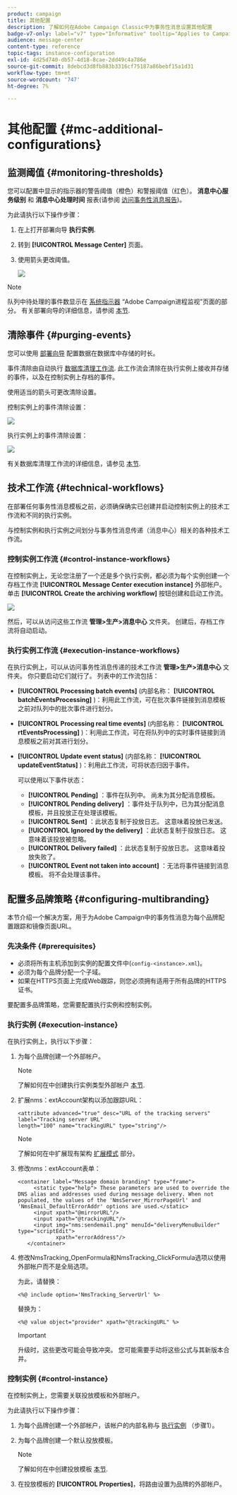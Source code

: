 ```yaml
---
product: campaign
title: 其他配置
description: 了解如何在Adobe Campaign Classic中为事务性消息设置其他配置
badge-v7-only: label="v7" type="Informative" tooltip="Applies to Campaign Classic v7 only"
audience: message-center
content-type: reference
topic-tags: instance-configuration
exl-id: 4d25d740-db57-4d18-8cae-2dd49c4a786e
source-git-commit: 8debcd3d8fb883b3316cf75187a86bebf15a1d31
workflow-type: tm+mt
source-wordcount: '747'
ht-degree: 7%

---
```


# 其他配置 {#mc-additional-configurations}



## 监测阈值 {#monitoring-thresholds}

您可以配置中显示的指示器的警告阈值（橙色）和警报阈值（红色）。 **消息中心服务级别** 和 **消息中心处理时间** 报表(请参阅 [访问事务性消息报告](../../message-center/using/about-transactional-messaging-reports.md))。

为此请执行以下操作步骤：

1. 在上打开部署向导 **执行实例**.

1. 转到 **[!UICONTROL Message Center]** 页面。

1. 使用箭头更改阈值。

   ![](assets/messagecenter_monitor_events_001.png)

>[!NOTE]
>
>队列中待处理的事件数显示在 [系统指示器](../../production/using/monitoring-processes.md#system-indicators) “Adobe Campaign进程监视”页面的部分。 有关部署向导的详细信息，请参阅 [本节](../../installation/using/deploying-an-instance.md#deployment-wizard).

## 清除事件 {#purging-events}

您可以使用 [部署向导](../../production/using/database-cleanup-workflow.md#deployment-wizard) 配置数据在数据库中存储的时长。

事件清除由自动执行 [数据库清理工作流](../../production/using/database-cleanup-workflow.md). 此工作流会清除在执行实例上接收并存储的事件，以及在控制实例上存档的事件。

使用适当的箭头可更改清除设置。

控制实例上的事件清除设置：

![](assets/messagecenter_delete_events_001.png)

执行实例上的事件清除设置：

![](assets/messagecenter_delete_events_002.png)

有关数据库清理工作流的详细信息，请参见 [本节](../../production/using/database-cleanup-workflow.md).


## 技术工作流 {#technical-workflows}

在部署任何事务性消息模板之前，必须确保确实已创建并启动控制实例上的技术工作流和不同的执行实例。

与控制实例和执行实例之间划分与事务性消息传递（消息中心）相关的各种技术工作流。

### 控制实例工作流 {#control-instance-workflows}

在控制实例上，无论您注册了一个还是多个执行实例，都必须为每个实例创建一个存档工作流 **[!UICONTROL Message Center execution instance]** 外部帐户。 单击 **[!UICONTROL Create the archiving workflow]** 按钮创建和启动工作流。

![](assets/messagecenter_archiving_002.png)

然后，可以从访问这些工作流 **管理>生产>消息中心** 文件夹。 创建后，存档工作流将自动启动。

<!--**Minimal architecture**

Once the control and execution modules are installed on the same instance, you must create the archiving workflow using the deployment wizard. Click the **[!UICONTROL Create the archiving workflow]** button to create and start the workflow.

![](assets/messagecenter_archiving_001.png)-->

### 执行实例工作流 {#execution-instance-workflows}

在执行实例上，可以从访问事务性消息传递的技术工作流 **管理>生产>消息中心** 文件夹。 你只要启动它们就行了。 列表中的工作流包括：

* **[!UICONTROL Processing batch events]** (内部名称： **[!UICONTROL batchEventsProcessing]** )：利用此工作流，可在批次事件链接到消息模板之前对队列中的批次事件进行划分。
* **[!UICONTROL Processing real time events]** (内部名称： **[!UICONTROL rtEventsProcessing]** )：利用此工作流，可在将队列中的实时事件链接到消息模板之前对其进行划分。
* **[!UICONTROL Update event status]** (内部名称： **[!UICONTROL updateEventStatus]** )：利用此工作流，可将状态归因于事件。

   可以使用以下事件状态：

   * **[!UICONTROL Pending]** ：事件在队列中。 尚未为其分配消息模板。
   * **[!UICONTROL Pending delivery]** ：事件处于队列中，已为其分配消息模板，并且投放正在处理该模板。
   * **[!UICONTROL Sent]** ：此状态复制于投放日志。 这意味着投放已发送。
   * **[!UICONTROL Ignored by the delivery]** ：此状态复制于投放日志。 这意味着该投放被忽略。
   * **[!UICONTROL Delivery failed]** ：此状态复制于投放日志。 这意味着投放失败了。
   * **[!UICONTROL Event not taken into account]** ：无法将事件链接到消息模板。 将不会处理该事件。

## 配置多品牌策略 {#configuring-multibranding}

本节介绍一个解决方案，用于为Adobe Campaign中的事务性消息为每个品牌配置跟踪和镜像页面URL。

### 先决条件 {#prerequisites}

* 必须将所有主机添加到实例的配置文件中(`config-<instance>.xml`)。
* 必须为每个品牌分配一个子域。
* 如果在HTTPS页面上完成Web跟踪，则您必须拥有适用于所有品牌的HTTPS证书。

要配置多品牌策略，您需要配置执行实例和控制实例。

### 执行实例 {#execution-instance}

在执行实例上，执行以下步骤：

1. 为每个品牌创建一个外部帐户。

   >[!NOTE]
   >
   >了解如何在中创建执行实例类型外部帐户 [本节](../../message-center/using/configuring-instances.md#control-instance).

1. 扩展nms：extAccount架构以添加跟踪URL：

   ```
   <attribute advanced="true" desc="URL of the tracking servers" label="Tracking server URL"
   length="100" name="trackingURL" type="string"/>
   ```

   >[!NOTE]
   >
   >了解如何在中扩展现有架构 [扩展模式](../../configuration/using/extending-a-schema.md) 部分。

1. 修改nms：extAccount表单：

   ```
   <container label="Message domain branding" type="frame">
        <static type="help"> These parameters are used to override the DNS alias and addresses used during message delivery. When not populated, the values of the 'NmsServer_MirrorPageUrl' and 'NmsEmail_DefaultErrorAddr' options are used.</static>
        <input xpath="@mirrorURL"/>
        <input xpath="@trackingURL"/>
        <input img="nms:sendemail.png" menuId="deliveryMenuBuilder" type="scriptEdit">
               xpath="errorAddress"/>
      </container>
   ```

1. 修改NmsTracking_OpenFormula和NmsTracking_ClickFormula选项以使用外部帐户而不是全局选项。

   为此，请替换：

   ```
   <%@ include option='NmsTracking_ServerUrl' %>
   ```

   替换为：

   ```
   <%@ value object="provider" xpath="@trackingURL" %>
   ```

   >[!IMPORTANT]
   >
   >升级时，这些更改可能会导致冲突。 您可能需要手动将这些公式与其新版本合并。

### 控制实例 {#control-instance}

在控制实例上，您需要关联投放模板和外部帐户。

为此请执行以下操作步骤：

1. 为每个品牌创建一个外部帐户，该帐户的内部名称与 [执行实例](#execution-instance) （步骤1）。

1. 为每个品牌创建一个默认投放模板。

   >[!NOTE]
   >
   >    了解如何在中创建投放模板 [本节](../../delivery/using/creating-a-delivery-template.md#creating-a-new-template).

1. 在投放模板的 **[!UICONTROL Properties]**，将路由设置为品牌的外部帐户。
